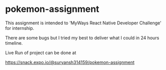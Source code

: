 # pokemon-assignment
This assignment is intended to 'MyWays React Native Developer Challenge' for internship.

There are some bugs but I tried my best to deliver what I could in 24 hours timeline.

Live Run of project can be done at 

https://snack.expo.io/@suryansh314159/pokemon-assignment
